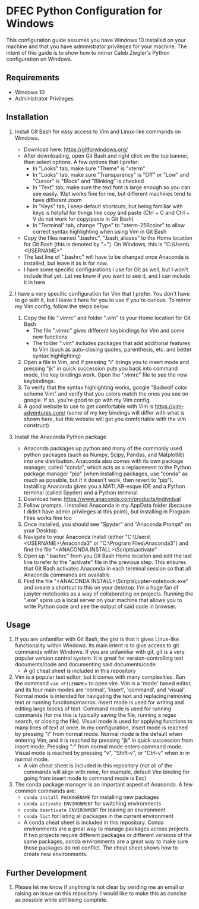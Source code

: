 # DFEC Python Configuration for Windows

This configuration guide assumes you have Windows 10 installed on your machine and that you have administrator privileges for your machine. The intent of this guide is to show how to mirror Caleb Ziegler's Python configuration on Windows.

## Requirements

 * Windows 10
 * Administrator Privileges

## Installation

 1. Install Git Bash for easy access to Vim and Linux-like commands on Windows. 
    * Download here: https://gitforwindows.org/
    * After downloading, open Git Bash and right click on the top banner, then select options. A few options that I prefer:
        * In "Looks" tab, make sure "Theme" is "xterm"
        * In "Looks" tab, make sure "Transparency" is "Off" or "Low" and "Cursor" is "Block" and "Blinking" is checked
        * In "Text" tab, make sure the text font is large enough so you can see easily. 10pt works fine for me, but different machines tend to have different zoom
        * In "Keys" tab, I keep default shortcuts, but being familiar with keys is helpful for things like copy and paste (Ctrl + C and Ctrl + V do not work for copy/paste in Git Bash)
        * In "Terminal" tab, change "Type" to "xterm-256color" to allow correct syntax highlighting when using Vim in Git Bash
    * Copy the files named ".bashrc", ".bash_aliases" to the Home location for Git Bash (this is denoted by "~"). On Windows, this is "C:\Users\\\<USERNAME\>"
    * The last line of ".bashrc" will have to be changed once Anaconda is installed, but leave it as is for now. 
    * I have some specific configurations I use for Git as well, but I won't include that yet. Let me know if you want to see it, and I can include it in here

 2. I have a very specific configuration for Vim that I prefer. You don't have to go with it, but I leave it here for you to use if you're curious. To mirror my Vim config, follow the steps below: 
    1. Copy the file ".vimrc" and folder ".vim" to your Home location for Git Bash 
        * The file ".vimrc" gives different keybindings for Vim and some new functions
        * The folder ".vim" includes packages that add additional features to Vim (such as auto-closing quotes, parenthesis, etc. and better syntax highlighting)
    2. Open a file in Vim, and if pressing "i" brings you to insert mode and pressing "jk" in quick succession puts you back into command mode, the key bindings work. Open the ".vimrc" file to see the new keybindings. 
    3. To verify that the syntax highlighting works, google "Badwolf color scheme Vim" and verify that you colors match the ones you see on google. If so, you're good to go with my Vim config. 
    4. A good website to use to get comfortable with Vim is https://vim-adventures.com/ (some of my key bindings will differ with what is shown here, but this website will get you comfortable with the vim construct)

 3. Install the Anaconda Python package 
    * Anaconda packages up python and many of the commonly used python packages (such as Numpy, Scipy, Pandas, and Matplotlib) into one distribution. Anaconda also comes with its own package manager, called "conda", which acts as a replacement to the Python package manager "pip" (when installing packages, use "conda" as much as possible, but if it doesn't work, then revert to "pip"). Installing Anaconda gives you a MATLAB-esque IDE and a Python terminal (called Spyder) and a Python terminal.
    1.  Download here: https://www.anaconda.com/products/individual
    2.  Follow prompts. I installed Anaconda in my AppData folder (because I didn't have admin privileges at this point), but installing in Program Files works fine too
    3.  Once installed, you should see "Spyder" and "Anaconda Prompt" on your Desktop. 
    4.  Navigate to your Anaconda Install (either "C:\Users\\\<USERNAME\>\Anaconda3" or "C:\Program Files\Anaconda3") and find the file "\<ANACONDA INSTALL\>\Scripts\activate"
    5.  Open up ".bashrc" from you Git Bash Home location and edit the last line to refer to the "activate" file in the previous step. This ensures that Git Bash activates Anaconda in each terminal session so that all Anaconda commands are available. 
    6.  Find the file "\<ANACONDA INSTALL\>\Scripts\jupter-notebook.exe" and create a shortcut to this on your desktop. I'm a huge fan of jupyter-notebooks as a way of collaborating on projects. Running the ".exe" spins up a local server on your machine that allows you to write Python code and see the output of said code in browser. 

## Usage
 
 1. If you are unfamiliar with Git Bash, the gist is that it gives Linux-like functionality within Windows. Its main intent is to give access to git commands within Windows. If you are unfamiliar with git, git is a very popular version control system. It is great for version-controlling text documents/code and documenting said documents/code. 
    * A git cheat sheet is included in this repository
 2. Vim is a popular text editor, but it comes with many complexities. Run the command `vim <FILENAME>` to open vim. Vim is a 'mode' based editor, and its four main modes are 'normal', 'insert', 'command', and 'visual'. Normal mode is intended for navigating the text and replacing/removing text or running functions/macros. Insert mode is used for writing and editing large blocks of text. Command mode is used for running commands (for me this is typically saving the file, running a regex search, or closing the file). Visual mode is used for applying functions to many lines of text at once. In my configuration, insert mode is reached by pressing "i" from normal mode. Normal mode is the default when entering Vim, and it is reached by pressing "jk" in quick succession from insert mode. Pressing ":" from normal mode enters command mode. Visual mode is reached by pressing "v", "Shift-v", or "Ctrl-v" when in in normal mode. 
    * A vim cheat sheet is included in this repository (not all of the commands will align with mine, for example, default Vim binding for going from insert mode to command mode is Esc)
 3. The conda package manager is an important aspect of Anaconda. A few common commands are:
    * `conda install PACKAGENAME` for installing new packages
    * `conda activate ENVIRONMENT` for switching environments
    * `conda deactivate ENVIRONMENT` for leaving an environment
    * `conda list` for listing all packages in the current environment
    * A conda cheat sheet is included in this repository. Conda environments are a great way to manage packages across projects. If two projects require different packages or different versions of the same packages, conda environments are a great way to make sure those packages do not conflict. The cheat sheet shows how to create new environments. 

## Further Development
 1. Please let me know if anything is not clear by sending me an email or raising an issue on this repository. I would like to make this as concise as possible while still being complete. 

